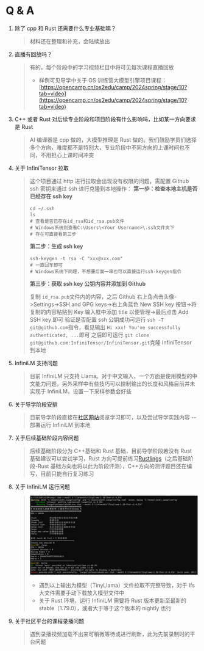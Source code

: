 # Q & A

1. 除了 cpp 和 Rust 还需要什么专业基础嘛？

   > 材料还在整理和补充，会陆续放出

2. 直播有回放吗？

   > 有的，每个阶段中的学习视频栏目中将可见每次课程直播回放
   >
   > - 样例可见导学中关于 OS 训练营大模型引擎项目课程：[https://opencamp.cn/os2edu/camp/2024spring/stage/10?tab=video](https://opencamp.cn/os2edu/camp/2024spring/stage/10?tab=video)

3. C++ 或者 Rust 对后续专业阶段和项目阶段有什么影响吗，比如某一方向要求是 Rust

   > AI 编译器是 cpp 做的，大模型推理是 Rust 做的。我们鼓励学员们选择多个方向，难度都不是特别大，专业阶段中不同方向的上课时间也不同，不用担心上课时间冲突

4. 关于 InfiniTensor 拉取

   > 这个项目通过 http 进行拉取会出现没有权限的问题，需配置 Github ssh 密钥来通过 ssh 进行克隆到本地操作：
   > **第一步：检查本地主机是否已经存在 ssh key**
   >
   > ```shell
   > cd ~/.ssh
   > ls
   > # 查看是否已存在id_rsa和id_rsa.pub文件
   > # Windows系统则查看C:\Users\<Your Username>\.ssh文件夹下
   > # 存在可直接看第三步
   > ```
   >
   > **第二步：生成 ssh key**
   >
   > ```shell
   > ssh-keygen -t rsa -C "xxx@xxx.com"
   > # 一直回车即可
   > # Windows系统下同理，不想要后面一串也可以直接运行ssh-keygen指令
   > ```
   >
   > **第三步：获取 ssh key 公钥内容并添加到 Github**
   >
   > 复制 `id_rsa.pub`文件内的内容，之后 Github 右上角点击头像->Settings->SSH and GPG keys->右上角蓝色 New SSH key 按钮->将复制的内容粘贴到 Key 输入框中添加 title 以便管理->最后点击 Add SSH key 即可
   > 验证是否配置 ssh 公钥成功可运行 `ssh -T git@github.com`指令，看见输出 `Hi xxx! You've successfully authenticated, ...`即可
   > 之后即可运行 `git clone git@github.com:InfiniTensor/InfiniTensor.git`克隆 InfiniTensor 到本地

5. InfiniLM 支持问题

   > 目前 InfiniLM 只支持 Llama。对于中文输入，一个方面是使用模型的中文能力问题，另外采样中有些技巧可以控制输出的长度和风格目前并未实现于 InfiniLM，设置一下采样参数会好些

6. 关于导学阶段安排

   > 目前导学阶段直接在[社区网站](https://opencamp.cn/InfiniTensor/camp/2024summer/stage/0)阅览学习即可，以及尝试导学实践内容 -- 部署运行 InfiniLM 到本地

7. 关于后续基础阶段内容问题

   > 后续基础阶段分为 C++基础和 Rust 基础，目前导学阶段若没有 Rust 基础建议可以尝试学习，Rust 方向可提前练习[Rustlings](https://github.com/rust-lang/rustlings/)（之后基础阶段-Rust 基础方向也将以此为阶段评测），C++方向的测评题目还在编写，目前只能自行复习练习

8. 关于 InfiniLM 运行问题

   > ![](./resources/模型拉取不完整示例.png)
   >
   > - 遇到以上输出为模型（TinyLlama）文件拉取不完整导致，对于 lfs 大文件需要手动下载放入模型文件中
   > - 关于 Rust 环境，运行 InfiniLM 需要将 Rust 版本更新至最新的 stable（1.79.0），或者大于等于这个版本的 nightly 也行

9. 关于社区平台的课程录播问题

   > 遇到录播视频加载不出来可稍微等待或进行刷新，此为先前录制时的平台问题
